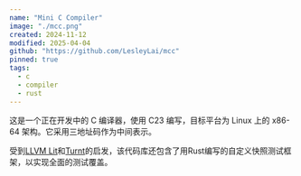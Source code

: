 ```yaml
---
name: "Mini C Compiler"
image: "./mcc.png"
created: 2024-11-12
modified: 2025-04-04
github: "https://github.com/LesleyLai/mcc"
pinned: true
tags:
  - c
  - compiler
  - rust
---
```


这是一个正在开发中的 C 编译器，使用 C23 编写，目标平台为 Linux 上的 x86-64 架构。它采用三地址码作为中间表示。


受到[LLVM Lit](https://llvm.org/docs/CommandGuide/lit.html)和[Turnt](https://pypi.org/project/turnt/)的启发，该代码库还包含了用Rust编写的自定义快照测试框架，以实现全面的测试覆盖。
